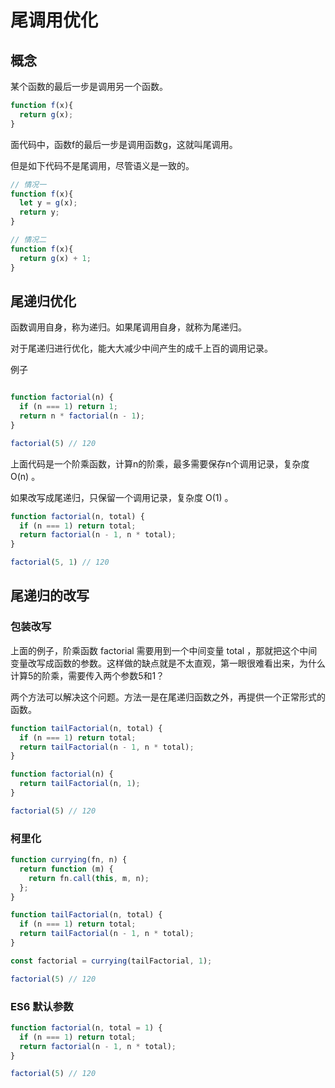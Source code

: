# 尾调用优化

## 概念

某个函数的最后一步是调用另一个函数。

```javascript
function f(x){
  return g(x);
}
```

面代码中，函数f的最后一步是调用函数g，这就叫尾调用。

但是如下代码不是尾调用，尽管语义是一致的。

```javascript
// 情况一
function f(x){
  let y = g(x);
  return y;
}

// 情况二
function f(x){
  return g(x) + 1;
}
```

## 尾递归优化

函数调用自身，称为递归。如果尾调用自身，就称为尾递归。

对于尾递归进行优化，能大大减少中间产生的成千上百的调用记录。

例子

```javascript

function factorial(n) {
  if (n === 1) return 1;
  return n * factorial(n - 1);
}

factorial(5) // 120
```

上面代码是一个阶乘函数，计算n的阶乘，最多需要保存n个调用记录，复杂度 O\(n\) 。

如果改写成尾递归，只保留一个调用记录，复杂度 O\(1\) 。

```javascript
function factorial(n, total) {
  if (n === 1) return total;
  return factorial(n - 1, n * total);
}

factorial(5, 1) // 120
```

## 尾递归的改写

### 包装改写

上面的例子，阶乘函数 factorial 需要用到一个中间变量 total ，那就把这个中间变量改写成函数的参数。这样做的缺点就是不太直观，第一眼很难看出来，为什么计算5的阶乘，需要传入两个参数5和1？

两个方法可以解决这个问题。方法一是在尾递归函数之外，再提供一个正常形式的函数。

```javascript
function tailFactorial(n, total) {
  if (n === 1) return total;
  return tailFactorial(n - 1, n * total);
}

function factorial(n) {
  return tailFactorial(n, 1);
}

factorial(5) // 120
```

### 柯里化

```javascript
function currying(fn, n) {
  return function (m) {
    return fn.call(this, m, n);
  };
}

function tailFactorial(n, total) {
  if (n === 1) return total;
  return tailFactorial(n - 1, n * total);
}

const factorial = currying(tailFactorial, 1);

factorial(5) // 120
```

### ES6 默认参数

```javascript
function factorial(n, total = 1) {
  if (n === 1) return total;
  return factorial(n - 1, n * total);
}

factorial(5) // 120
```

